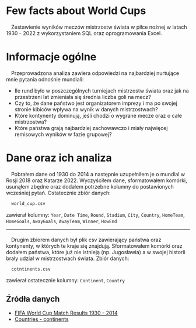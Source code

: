 # Few facts about World Cups

&emsp;Zestawienie wyników meczów mistrzostw świata w piłce nożnej w latach 1930 - 2022 z wykorzystaniem SQL oraz oprogramowania Excel.

# Informacje ogólne

&emsp;Przeprowadzona analiza zawiera odpowiedzi na najbardziej nurtujące mnie pytania odnośnie mundiali:
- Ile rund było w poszczególnych turniejach mistrzostw świata oraz jak na przestrzeni lat zmieniała się średnia liczba goli na mecz?
- Czy to, że dane państwo jest organizatorem imprezy i ma po swojej stronie kibiców wpływa na wynik w danych mistrzostwach?
- Które kontynenty dominują, jeśli chodzi o wygrane mecze oraz o całe mistrzostwa?
- Które państwa grają najbardziej zachowawczo i miały najwięcej remisowych wyników w fazie grupowej?

# Dane oraz ich analiza

&emsp;Pobrałem dane od 1930 do 2014 a następnie uzupełniłem je o mundial w Rosji 2018 oraz Katarze 2022. Wyczyściłem dane, sformatowałem komórki, usunąłem zbędne oraz dodałem potrzebne kolumny do postawionych wcześniej pytań. Ostatecznie zbiór danych:
```bash
  world_cup.csv
```
 zawierał kolumny: `Year`, `Date Time`, `Round`, `Stadium`, `City`, `Country`, `HomeTeam`, `HomeGoals`, `AwayGoals`, `AwayTeam`, `Winner`, `HowEnd`

---

####

&emsp;Drugim zbiorem danych był plik csv zawierający państwa oraz kontynenty, w których te kraje się znajdują. Sformatowałem komórki oraz dodałem państwa, które już nie istnieją (np. Jugosławia) a w swojej historii brały udział w mistrzostwach świata. Zbiór danych:
```bash
  cotntinents.csv
```
  zawierał ostatecznie kolumny: `Continent`, `Country`

## Źródła danych

 - [FIFA World Cup Match Results 1930 - 2014](https://data.world/sportsvizsunday/sports-viz-sundays-2018/workspace/file?filename=World+Cup+Results.xlsx)
 - [Countries - continents](https://github.com/dbouquin/IS_608/blob/master/NanosatDB_munging/Countries-Continents.csv) 
